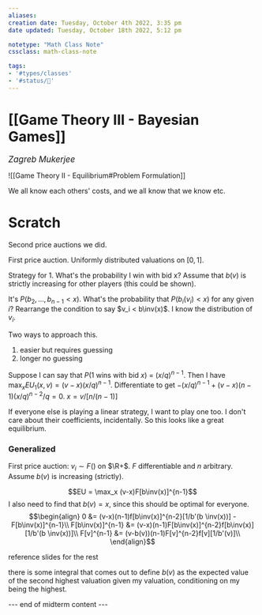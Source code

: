 ```yaml
---
aliases:
creation date: Tuesday, October 4th 2022, 3:35 pm
date updated: Tuesday, October 18th 2022, 5:12 pm

notetype: "Math Class Note"
cssclass: math-class-note

tags: 
- '#types/classes'
- '#status/🚧'
---
```


# [[Game Theory III - Bayesian Games]]
<span style = "font-size:120%"><i >Zagreb Mukerjee </i></span>

![[Game Theory II - Equilibrium#Problem Formulation]]

We all know each others' costs, and we all know that we know etc. 







# Scratch

Second price auctions we did. 

First price auction. Uniformly distributed valuations on $[0,1]$.

Strategy for 1. What's the probability I win with bid x? Assume that $b(v)$ is strictly increasing for other players (this could be shown). 

It's $P(b_2, \ldots, b_{n-1} < x)$. What's the probability that $P(b_i(v_i) < x)$ for any given $i$? Rearrange the condition to say $v_i < b\inv(x)$. I know the distribution of $v_i$. 

Two ways to approach this. 
1) easier but requires guessing
2) longer no guessing

Suppose I can say that $P(1 \text{ wins with bid } x)$ = $(x/q)^{n-1}$. Then I have $\max_x EU_1 (x, v) = (v-x)(x/q)^{n-1}$. Differentiate to get $-(x/q)^{n-1} + (v-x)(n-1)(x/q)^{n-2}/q = 0$. 
$x = v/[n/(n-1)]$


If everyone else is playing a linear strategy, I want to play one too. I don't care about their coefficients, incidentally. So this looks like a great equilibrium. 


### Generalized

First price auction: $v_i \sim F()$ on $\R+$. $F$ differentiable and $n$ arbitrary. Assume $b(v)$ is increasing (strictly). 

$$EU = \max_x (v-x)F[b\inv(x)]^{n-1}$$ I also need to find that $b(v) = x$, since this should be optimal for everyone. 
$$\begin{align}
0 &= (v-x)(n-1)f[b\inv(x)]^{n-2}[1/b'(b \inv(x))] - F[b\inv(x)]^{n-1}\\
F[b\inv(x)]^{n-1} &= (v-x)(n-1)F[b\inv(x)]^{n-2}f[b\inv(x)][1/b'(b \inv(x))]\\
F[v]^{n-1} &= (v-b(v))(n-1)F[v]^{n-2}f[v][1/b'(v)]\\
\end{align}$$

reference slides for the rest

there is some integral that comes out to define $b(v)$ as the expected value of the second highest valuation given my valuation, conditioning on my being the highest. 


--- end of midterm content ---

